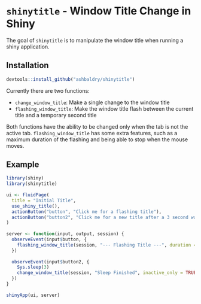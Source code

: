 # `shinytitle` - Window Title Change in Shiny

The goal of `shinytitle` is to manipulate the window title when running a shiny application.

## Installation

```r
devtools::install_github("ashbaldry/shinytitle")
```

Currently there are two functions:

- `change_window_title`: Make a single change to the window title
- `flashing_window_title`: Make the window title flash between the current title and a temporary second title

Both functions have the ability to be changed only when the tab is not the active tab. `flashing_window_title` has some extra features, 
such as a maximum duration of the flashing and being able to stop when the mouse moves.

## Example
```r
library(shiny)
library(shinytitle)
  
ui <- fluidPage(
  title = "Initial Title",
  use_shiny_title(),
  actionButton("button", "Click me for a flashing title"),
  actionButton("button2", "Click me for a new title after a 3 second wait")
)
  
server <- function(input, output, session) {
  observeEvent(input$button, {
    flashing_window_title(session, "--- Flashing Title ---", duration = 10000)
  })
    
  observeEvent(input$button2, {
    Sys.sleep(3)
    change_window_title(session, "Sleep Finished", inactive_only = TRUE)
  })
}
  
shinyApp(ui, server)
```
